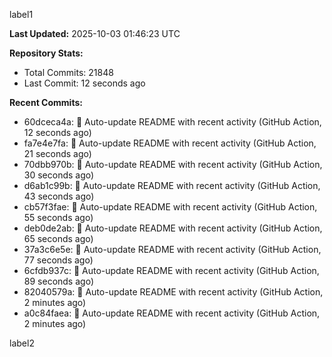 
label1 
<!-- ACTIVITY_START -->
**Last Updated:** 2025-10-03 01:46:23 UTC

**Repository Stats:**
- Total Commits: 21848
- Last Commit: 12 seconds ago

**Recent Commits:**
- 60dceca4a: 🤖 Auto-update README with recent activity (GitHub Action, 12 seconds ago)
- fa7e4e7fa: 🤖 Auto-update README with recent activity (GitHub Action, 21 seconds ago)
- 70dbb970b: 🤖 Auto-update README with recent activity (GitHub Action, 30 seconds ago)
- d6ab1c99b: 🤖 Auto-update README with recent activity (GitHub Action, 43 seconds ago)
- cb57f3fae: 🤖 Auto-update README with recent activity (GitHub Action, 55 seconds ago)
- deb0de2ab: 🤖 Auto-update README with recent activity (GitHub Action, 65 seconds ago)
- 37a3c6e5e: 🤖 Auto-update README with recent activity (GitHub Action, 77 seconds ago)
- 6cfdb937c: 🤖 Auto-update README with recent activity (GitHub Action, 89 seconds ago)
- 82040579a: 🤖 Auto-update README with recent activity (GitHub Action, 2 minutes ago)
- a0c84faea: 🤖 Auto-update README with recent activity (GitHub Action, 2 minutes ago)
<!-- ACTIVITY_END -->

label2
